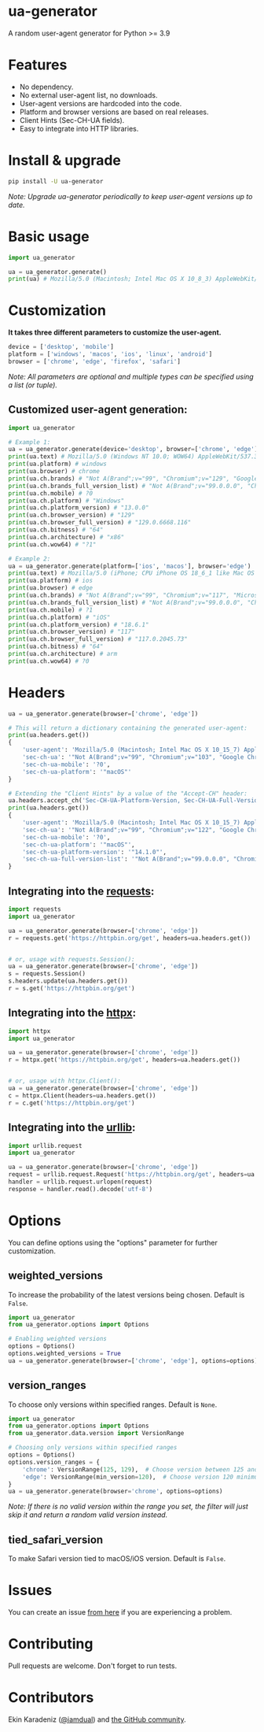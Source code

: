 # ua-generator

A random user-agent generator for Python >= 3.9

# Features

- No dependency.
- No external user-agent list, no downloads.
- User-agent versions are hardcoded into the code.
- Platform and browser versions are based on real releases.
- Client Hints (Sec-CH-UA fields).
- Easy to integrate into HTTP libraries.

# Install & upgrade

```bash
pip install -U ua-generator
```
_Note: Upgrade ua-generator periodically to keep user-agent versions up to date._

# Basic usage

```python
import ua_generator

ua = ua_generator.generate()
print(ua) # Mozilla/5.0 (Macintosh; Intel Mac OS X 10_8_3) AppleWebKit/604.1.38 (KHTML, like Gecko) Version/15.2 Safari/604.1.38
```

# Customization

**It takes three different parameters to customize the user-agent.**

```python
device = ['desktop', 'mobile']
platform = ['windows', 'macos', 'ios', 'linux', 'android']
browser = ['chrome', 'edge', 'firefox', 'safari']
```
_Note: All parameters are optional and multiple types can be specified using a list (or tuple)._
## Customized user-agent generation:

```python
import ua_generator

# Example 1:
ua = ua_generator.generate(device='desktop', browser=['chrome', 'edge'])
print(ua.text) # Mozilla/5.0 (Windows NT 10.0; WOW64) AppleWebKit/537.36 (KHTML, like Gecko) Chrome/129.0.0.0 Safari/537.36
print(ua.platform) # windows
print(ua.browser) # chrome
print(ua.ch.brands) # "Not A(Brand";v="99", "Chromium";v="129", "Google Chrome";v="129"
print(ua.ch.brands_full_version_list) # "Not A(Brand";v="99.0.0.0", "Chromium";v="129.0.6668.116", "Google Chrome";v="129.0.6668.116"
print(ua.ch.mobile) # ?0
print(ua.ch.platform) # "Windows"
print(ua.ch.platform_version) # "13.0.0"
print(ua.ch.browser_version) # "129"
print(ua.ch.browser_full_version) # "129.0.6668.116"
print(ua.ch.bitness) # "64"
print(ua.ch.architecture) # "x86"
print(ua.ch.wow64) # "?1"

# Example 2:
ua = ua_generator.generate(platform=['ios', 'macos'], browser='edge')
print(ua.text) # Mozilla/5.0 (iPhone; CPU iPhone OS 18_6_1 like Mac OS X) AppleWebKit/605.1.15 (KHTML, like Gecko) EdgiOS/117.0.2045.73 Version/18.0 Mobile/15E148 Safari/604.1
print(ua.platform) # ios
print(ua.browser) # edge
print(ua.ch.brands) # "Not A(Brand";v="99", "Chromium";v="117", "Microsoft Edge";v="117"
print(ua.ch.brands_full_version_list) # "Not A(Brand";v="99.0.0.0", "Chromium";v="117.0.2045.73", "Microsoft Edge";v="117.0.2045.73"
print(ua.ch.mobile) # ?1
print(ua.ch.platform) # "iOS"
print(ua.ch.platform_version) # "18.6.1"
print(ua.ch.browser_version) # "117"
print(ua.ch.browser_full_version) # "117.0.2045.73"
print(ua.ch.bitness) # "64"
print(ua.ch.architecture) # arm
print(ua.ch.wow64) # ?0
```

# Headers

```python
ua = ua_generator.generate(browser=['chrome', 'edge'])

# This will return a dictionary containing the generated user-agent:
print(ua.headers.get())
{
    'user-agent': 'Mozilla/5.0 (Macintosh; Intel Mac OS X 10_15_7) AppleWebKit/537.36 (KHTML, like Gecko) Chrome/103.0.5060.43 Safari/537.36',
    'sec-ch-ua': '"Not A(Brand";v="99", "Chromium";v="103", "Google Chrome";v="103"',
    'sec-ch-ua-mobile': '?0',
    'sec-ch-ua-platform': '"macOS"'
}

# Extending the "Client Hints" by a value of the "Accept-CH" header:
ua.headers.accept_ch('Sec-CH-UA-Platform-Version, Sec-CH-UA-Full-Version-List')
print(ua.headers.get())
{
    'user-agent': 'Mozilla/5.0 (Macintosh; Intel Mac OS X 10_15_7) AppleWebKit/537.36 (KHTML, like Gecko) Chrome/122.0.6261.94 Safari/537.36',
    'sec-ch-ua': '"Not A(Brand";v="99", "Chromium";v="122", "Google Chrome";v="122"',
    'sec-ch-ua-mobile': '?0',
    'sec-ch-ua-platform': '"macOS"',
    'sec-ch-ua-platform-version': '"14.1.0"',
    'sec-ch-ua-full-version-list': '"Not A(Brand";v="99.0.0.0", "Chromium";v="122.0.6261.94", "Google Chrome";v="122.0.6261.94"'
}
```

## Integrating into the [requests](https://pypi.org/project/requests/):

```python
import requests
import ua_generator

ua = ua_generator.generate(browser=['chrome', 'edge'])
r = requests.get('https://httpbin.org/get', headers=ua.headers.get())


# or, usage with requests.Session():
ua = ua_generator.generate(browser=['chrome', 'edge'])
s = requests.Session()
s.headers.update(ua.headers.get())
r = s.get('https://httpbin.org/get')
```

## Integrating into the [httpx](https://pypi.org/project/httpx/):

```python
import httpx
import ua_generator

ua = ua_generator.generate(browser=['chrome', 'edge'])
r = httpx.get('https://httpbin.org/get', headers=ua.headers.get())


# or, usage with httpx.Client():
ua = ua_generator.generate(browser=['chrome', 'edge'])
c = httpx.Client(headers=ua.headers.get())
r = c.get('https://httpbin.org/get')
```

## Integrating into the [urllib](https://docs.python.org/3/library/urllib.request.html):

```python
import urllib.request
import ua_generator

ua = ua_generator.generate(browser=['chrome', 'edge'])
request = urllib.request.Request('https://httpbin.org/get', headers=ua.headers.get())
handler = urllib.request.urlopen(request)
response = handler.read().decode('utf-8')
```

# Options

You can define options using the "options" parameter for further customization.

## weighted_versions
To increase the probability of the latest versions being chosen. Default is `False`.

```python
import ua_generator
from ua_generator.options import Options

# Enabling weighted versions
options = Options()
options.weighted_versions = True
ua = ua_generator.generate(browser=['chrome', 'edge'], options=options)
```

## version_ranges
To choose only versions within specified ranges. Default is `None`.

```python
import ua_generator
from ua_generator.options import Options
from ua_generator.data.version import VersionRange

# Choosing only versions within specified ranges
options = Options()
options.version_ranges = {
    'chrome': VersionRange(125, 129),  # Choose version between 125 and 129
    'edge': VersionRange(min_version=120),  # Choose version 120 minimum
}
ua = ua_generator.generate(browser='chrome', options=options)
```

_Note: If there is no valid version within the range you set, the filter will just skip it and return a random valid version instead._

## tied_safari_version
To make Safari version tied to macOS/iOS version. Default is `False`.

# Issues

You can create an issue [from here](https://github.com/iamdual/ua-generator/issues) if you are experiencing a problem.

# Contributing

Pull requests are welcome. Don't forget to run tests.

# Contributors

Ekin Karadeniz ([@iamdual](https://github.com/iamdual)) and [the GitHub community](https://github.com/iamdual/ua-generator/graphs/contributors).
